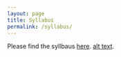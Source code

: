 ```yaml
---
layout: page
title: Syllabus
permalink: /syllabus/
---
```


Please find the syllbaus [here](static_files/Capture.jpg).
[alt text](static_files/Capture.jpg").